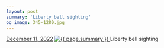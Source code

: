 ```yaml
---
layout: post
summary: 'Liberty bell sighting'
og_image: 345-1280.jpg
---
```


<p>
  <time>
    <a href="/345">December 11, 2022</a>
  </time>
  <a href="/345">
    <img src="{{ site.assets_url }}/345-640.jpg" srcset="{{ site.assets_url }}/345-320.jpg 320w, {{ site.assets_url }}/345-640.jpg 640w, {{ site.assets_url }}/345-960.jpg 960w, {{ site.assets_url }}/345-1280.jpg 1280w" sizes="(min-width: 700px) 50vw, calc(100vw - 2rem)" alt="{{ page.summary }}" />
  </a>
  <span>Liberty bell sighting</span>
</p>
